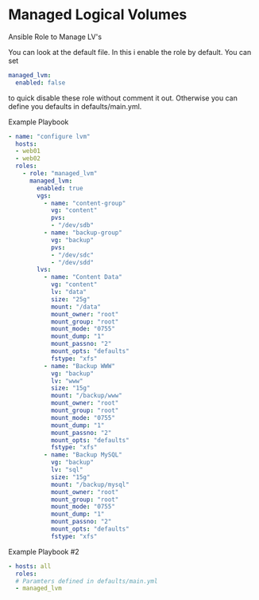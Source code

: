 # Managed Logical Volumes

Ansible Role to Manage LV's

You can look at the default file. In this i enable the role by default. You can set
```yaml
managed_lvm:
  enabled: false
```
to quick disable these role without comment it out. Otherwise you can define you defaults in defaults/main.yml.

Example Playbook
```yaml
- name: "configure lvm"
  hosts:
  - web01
  - web02
  roles:
    - role: "managed_lvm"
      managed_lvm:
        enabled: true
        vgs:
          - name: "content-group"
            vg: "content"
            pvs:
            - "/dev/sdb"
          - name: "backup-group"
            vg: "backup"
            pvs:
            - "/dev/sdc"
            - "/dev/sdd"
        lvs:
          - name: "Content Data"
            vg: "content"
            lv: "data"
            size: "25g"
            mount: "/data"
            mount_owner: "root"
            mount_group: "root"
            mount_mode: "0755"
            mount_dump: "1"
            mount_passno: "2"
            mount_opts: "defaults"
            fstype: "xfs"
          - name: "Backup WWW"
            vg: "backup"
            lv: "www"
            size: "15g"
            mount: "/backup/www"
            mount_owner: "root"
            mount_group: "root"
            mount_mode: "0755"
            mount_dump: "1"
            mount_passno: "2"
            mount_opts: "defaults"
            fstype: "xfs"
          - name: "Backup MySQL"
            vg: "backup"
            lv: "sql"
            size: "15g"
            mount: "/backup/mysql"
            mount_owner: "root"
            mount_group: "root"
            mount_mode: "0755"
            mount_dump: "1"
            mount_passno: "2"
            mount_opts: "defaults"
            fstype: "xfs"
```

Example Playbook #2
```yaml
- hosts: all
  roles:
  # Paramters defined in defaults/main.yml
  - managed_lvm
```
